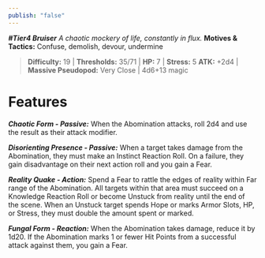 ```yaml
---
publish: "false"
---
```

***#Tier4 Bruiser***
*A chaotic mockery of life, constantly in flux.*
**Motives & Tactics:** Confuse, demolish, devour, undermine

> **Difficulty:** 19 | **Thresholds:** 35/71 | **HP:** 7 | **Stress:** 5
> **ATK:** +2d4 | **Massive Pseudopod:** Very Close | 4d6+13 magic

# Features

***Chaotic Form - Passive:*** When the Abomination attacks, roll 2d4 and use the result as their attack modifier.

***Disorienting Presence - Passive:*** When a target takes damage from the Abomination, they must make an Instinct Reaction Roll. On a failure, they gain disadvantage on their next action roll and you gain a Fear.

***Reality Quake - Action:*** Spend a Fear to rattle the edges of reality within Far range of the Abomination. All targets within that area must succeed on a Knowledge Reaction Roll or become Unstuck from reality until the end of the scene. When an Unstuck target spends Hope or marks Armor Slots, HP, or Stress, they must double the amount spent or marked.

***Fungal Form - Reaction:*** When the Abomination takes damage, reduce it by 1d20. If the Abomination marks 1 or fewer Hit Points from a successful attack against them, you gain a Fear.
